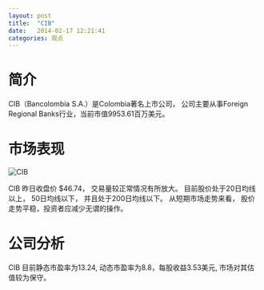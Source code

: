 ```yaml
---
layout: post
title:  "CIB"
date:   2014-02-17 12:21:41
categories: 观点
---
```


# 简介
CIB（Bancolombia S.A.）是Colombia著名上市公司，
公司主要从事Foreign Regional Banks行业，当前市值9953.61百万美元。

# 市场表现

![CIB](http://finviz.com/chart.ashx?t=CIB&ty=c&ta=1&p=d&s=l)

CIB 昨日收盘价 $46.74，
交易量较正常情况有所放大。
目前股价处于20日均线以上，
50日均线以下，
并且处于200日均线以下。
从短期市场走势来看，
股价走势平稳，投资者应减少无谓的操作。

# 公司分析
CIB 目前静态市盈率为13.24, 动态市盈率为8.8，每股收益3.53美元,
市场对其估值较为保守。
